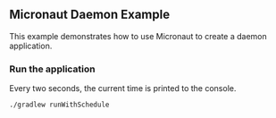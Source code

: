 ## Micronaut Daemon Example

This example demonstrates how to use Micronaut to create a daemon application.

### Run the application

Every two seconds, the current time is printed to the console.

```bash
./gradlew runWithSchedule
```